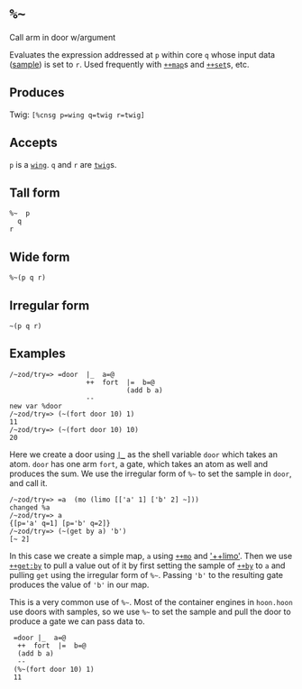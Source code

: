 `%~`
====

Call arm in door w/argument

Evaluates the expression addressed at `p` within core
`q` whose input data ([sample]()) is set to `r`. Used frequently with
[`++map`]()s and [`++set`]()s, etc.

Produces
--------

Twig: `[%cnsg p=wing q=twig r=twig]`

Accepts
-------

`p` is a [`wing`](). `q` and `r` are [`twig`]()s.

Tall form
---------

    %~  p
      q
    r

Wide form
---------

    %~(p q r)

Irregular form
--------------

    ~(p q r)

Examples
--------

    /~zod/try=> =door  |_  a=@
                       ++  fort  |=  b=@
                                 (add b a)
                       --
    new var %door
    /~zod/try=> (~(fort door 10) 1)
    11
    /~zod/try=> (~(fort door 10) 10)
    20

Here we create a door using [`|_`]() as the shell variable `door` which
takes an atom. `door` has one arm `fort`, a gate, which takes an atom as
well and produces the sum. We use the irregular form of `%~` to set the
sample in `door`, and call it.

    /~zod/try=> =a  (mo (limo [['a' 1] ['b' 2] ~]))
    changed %a
    /~zod/try=> a
    {[p='a' q=1] [p='b' q=2]}
    /~zod/try=> (~(get by a) 'b')
    [~ 2]

In this case we create a simple map, `a` using [`++mo`]() and
['++limo'](). Then we use [`++get:by`]() to pull a value out of it by
first setting the sample of [`++by`]() to `a` and pulling `get` using
the irregular form of `%~`. Passing `'b'` to the resulting gate produces
the value of `'b'` in our map.

This is a very common use of `%~`. Most of the container engines in
`hoon.hoon` use doors with samples, so we use `%~` to set the sample and
pull the door to produce a gate we can pass data to.

     =door |_  a=@
      ++  fort  |=  b=@
      (add b a)
      --
     (%~(fort door 10) 1)
     11
